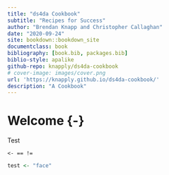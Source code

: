 ```yaml
---
title: "ds4da Cookbook"
subtitle: "Recipes for Success"
author: "Brendan Knapp and Christopher Callaghan"
date: "2020-09-24"
site: bookdown::bookdown_site
documentclass: book
bibliography: [book.bib, packages.bib]
biblio-style: apalike
github-repo: knapply/ds4da-cookbook
# cover-image: images/cover.png
url: 'https://knapply.github.io/ds4da-cookbook/'
description: "A Cookbook"
---
```




# Welcome {-}

Test 

`<- == !=`


```r
test <- "face"
```

